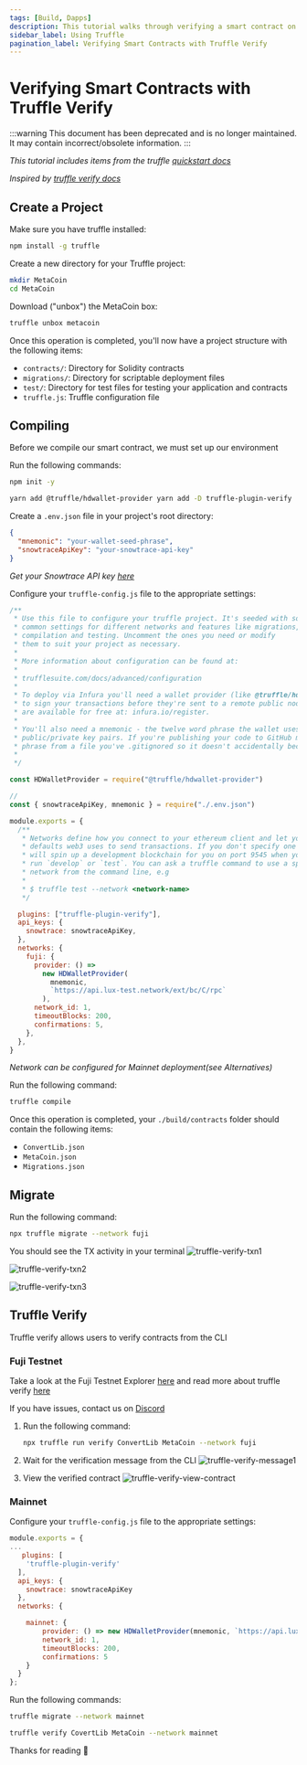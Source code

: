 ```yaml
---
tags: [Build, Dapps]
description: This tutorial walks through verifying a smart contract on a block explorer using Truffle after deploying it to Avalance C-Chain.
sidebar_label: Using Truffle
pagination_label: Verifying Smart Contracts with Truffle Verify
---
```


# Verifying Smart Contracts with Truffle Verify

:::warning
This document has been deprecated and is no longer maintained. It may contain incorrect/obsolete information.
:::

_This tutorial includes items from the truffle [quickstart docs](https://www.trufflesuite.com/docs/truffle/quickstart)_

_Inspired by [truffle verify docs](https://www.npmjs.com/package/truffle-plugin-verify)_

## Create a Project

Make sure you have truffle installed:

```zsh
npm install -g truffle
```

Create a new directory for your Truffle project:

```zsh
mkdir MetaCoin
cd MetaCoin
```

Download ("unbox") the MetaCoin box:

```zsh
truffle unbox metacoin
```

Once this operation is completed, you'll now have a project structure with the following items:

- `contracts/`: Directory for Solidity contracts
- `migrations/`: Directory for scriptable deployment files
- `test/`: Directory for test files for testing your application and contracts
- `truffle.js`: Truffle configuration file

## Compiling

Before we compile our smart contract, we must set up our environment

Run the following commands:

```zsh
npm init -y
```

```zsh
yarn add @truffle/hdwallet-provider yarn add -D truffle-plugin-verify
```

Create a `.env.json` file in your project's root directory:

```json
{
  "mnemonic": "your-wallet-seed-phrase",
  "snowtraceApiKey": "your-snowtrace-api-key"
}
```

_Get your Snowtrace API key [here](https://snowtrace.io/myapikey)_

Configure your `truffle-config.js` file to the appropriate settings:

```js
/**
 * Use this file to configure your truffle project. It's seeded with some
 * common settings for different networks and features like migrations,
 * compilation and testing. Uncomment the ones you need or modify
 * them to suit your project as necessary.
 *
 * More information about configuration can be found at:
 *
 * trufflesuite.com/docs/advanced/configuration
 *
 * To deploy via Infura you'll need a wallet provider (like @truffle/hdwallet-provider)
 * to sign your transactions before they're sent to a remote public node. Infura accounts
 * are available for free at: infura.io/register.
 *
 * You'll also need a mnemonic - the twelve word phrase the wallet uses to generate
 * public/private key pairs. If you're publishing your code to GitHub make sure you load this
 * phrase from a file you've .gitignored so it doesn't accidentally become public.
 *
 */

const HDWalletProvider = require("@truffle/hdwallet-provider")

//
const { snowtraceApiKey, mnemonic } = require("./.env.json")

module.exports = {
  /**
   * Networks define how you connect to your ethereum client and let you set the
   * defaults web3 uses to send transactions. If you don't specify one truffle
   * will spin up a development blockchain for you on port 9545 when you
   * run `develop` or `test`. You can ask a truffle command to use a specific
   * network from the command line, e.g
   *
   * $ truffle test --network <network-name>
   */

  plugins: ["truffle-plugin-verify"],
  api_keys: {
    snowtrace: snowtraceApiKey,
  },
  networks: {
    fuji: {
      provider: () =>
        new HDWalletProvider(
          mnemonic,
          `https://api.lux-test.network/ext/bc/C/rpc`
        ),
      network_id: 1,
      timeoutBlocks: 200,
      confirmations: 5,
    },
  },
}
```

_Network can be configured for Mainnet deployment(see Alternatives)_

Run the following command:

```zsh
truffle compile
```

Once this operation is completed, your `./build/contracts` folder should contain the following items:

- `ConvertLib.json`
- `MetaCoin.json`
- `Migrations.json`

## Migrate

Run the following command:

```zsh
npx truffle migrate --network fuji
```

You should see the TX activity in your terminal
![truffle-verify-txn1](/img/truffle-verify-txn1.png)

![truffle-verify-txn2](/img/truffle-verify-txn2.png)

![truffle-verify-txn3](/img/truffle-verify-txn3.png)

## Truffle Verify

Truffle verify allows users to verify contracts from the CLI

### Fuji Testnet

Take a look at the Fuji Testnet Explorer [here](https://testnet.snowtrace.io/)
and read more about truffle verify
[here](https://github.com/rkalis/truffle-plugin-verify)

If you have issues, contact us on [Discord](https://chat.lux.network)

1. Run the following command:

    ```zsh
    npx truffle run verify ConvertLib MetaCoin --network fuji
    ```

2. Wait for the verification message from the CLI
   ![truffle-verify-message1](/img/truffle-verify-message1.png)

3. View the verified contract
   ![truffle-verify-view-contract](/img/truffle-verify-view-contract.png)

### Mainnet

Configure your `truffle-config.js` file to the appropriate settings:

```js
module.exports = {
...
   plugins: [
    'truffle-plugin-verify'
  ],
  api_keys: {
    snowtrace: snowtraceApiKey
  },
  networks: {

    mainnet: {
        provider: () => new HDWalletProvider(mnemonic, `https://api.lux.network/ext/bc/C/rpc`),
        network_id: 1,
        timeoutBlocks: 200,
        confirmations: 5
    }
  }
};
```

Run the following commands:

```zsh
truffle migrate --network mainnet
```

```zsh
truffle verify CovertLib MetaCoin --network mainnet
```

Thanks for reading 🔺
